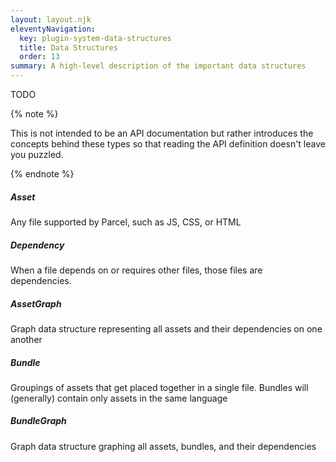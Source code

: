 ```yaml
---
layout: layout.njk
eleventyNavigation:
  key: plugin-system-data-structures
  title: Data Structures
  order: 13
summary: A high-level description of the important data structures
---
```


TODO

{% note %}

This is not intended to be an API documentation but rather introduces the concepts behind these types so that reading the API definition doesn't leave you puzzled.

{% endnote %}

##### Asset 
Any file supported by Parcel, such as JS, CSS, or HTML

##### Dependency
When a file depends on or requires other files, those files are dependencies.

##### AssetGraph
Graph data structure representing all assets and their dependencies on one another

##### Bundle
Groupings of assets that get placed together in a single file. Bundles will (generally) contain only assets in the same language

##### BundleGraph
Graph data structure graphing all assets, bundles, and their dependencies

